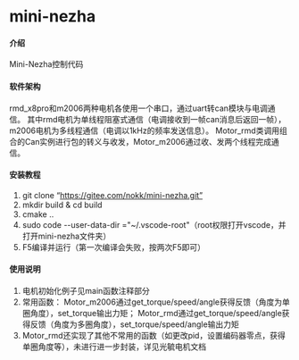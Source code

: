 # mini-nezha

#### 介绍
Mini-Nezha控制代码

#### 

#### 软件架构
rmd_x8pro和m2006两种电机各使用一个串口，通过uart转can模块与电调通信。
其中rmd电机为单线程阻塞式通信（电调接收到一帧can消息后返回一帧），m2006电机为多线程通信（电调以1kHz的频率发送信息）。
Motor_rmd类调用组合的Can实例进行包的转义与收发，Motor_m2006通过收、发两个线程完成通信。


#### 安装教程

1.  git clone “https://gitee.com/nokk/mini-nezha.git”
2.  mkdir build & cd build
3.  cmake ..
4.  sudo code --user-data-dir ="~/.vscode-root"（root权限打开vscode，并打开mini-nezha文件夹）
5.  F5编译并运行（第一次编译会失败，按两次F5即可）

#### 使用说明

1.  电机初始化例子见main函数注释部分
2.  常用函数：
    Motor_m2006通过get_torque/speed/angle获得反馈（角度为单圈角度），set_torque输出力矩；
    Motor_rmd通过get_torque/speed/angle获得反馈（角度为多圈角度），set_torque/speed/angle输出力矩
3.  Motor_rmd还实现了其他不常用的函数（如更改pid，设置编码器零点，获得单圈角度等），未进行进一步封装，详见光毓电机文档
